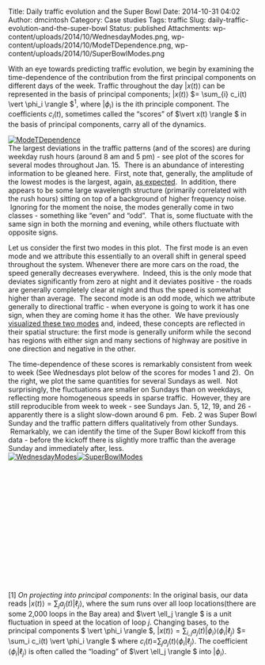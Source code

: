 Title: Daily traffic evolution and the Super Bowl
Date: 2014-10-31 04:02
Author: dmcintosh
Category: Case studies
Tags: traffic
Slug: daily-traffic-evolution-and-the-super-bowl
Status: published
Attachments: wp-content/uploads/2014/10/WednesdayModes.png, wp-content/uploads/2014/10/ModeTDependence.png, wp-content/uploads/2014/10/SuperBowlModes.png

With an eye towards predicting traffic evolution, we begin by examining the time-dependence of the contribution from the first principal components on different days of the week. Traffic throughout the day $\vert x(t) \rangle$ can be represented in the basis of principal components; $\vert x(t) \rangle$ $= \sum_{i} c_i(t) \vert \phi_i \rangle $$^1$, where $\vert \phi_i \rangle$ is the ith principle component. The coefficients $c_i(t)$, sometimes called the “scores” of $\vert x(t) \rangle $ in the basis of principal components, carry all of the dynamics.

[![ModeTDependence]({static}/wp-content/uploads/2014/10/ModeTDependence.png)]({static}/wp-content/uploads/2014/10/ModeTDependence.png)  
The largest deviations in the traffic patterns (and of the scores) are during weekday rush hours (around 8 am and 5 pm) - see plot of the scores for several modes throughout Jan. 15.  There is an abundance of interesting information to be gleaned here.  First, note that, generally, the amplitude of the lowest modes is the largest, again, [as expected](http://efavdb.com/data-reduction-by-pca/).  In addition, there appears to be some large wavelength structure (primarily correlated with the rush hours) sitting on top of a background of higher frequency noise.  Ignoring for the moment the noise, the modes generally come in two classes - something like “even” and “odd”.  That is, some fluctuate with the same sign in both the morning and evening, while others fluctuate with opposite signs.

Let us consider the first two modes in this plot.  The first mode is an even mode and we attribute this essentially to an overall shift in general speed throughout the system. Whenever there are more cars on the road, the speed generally decreases everywhere.  Indeed, this is the only mode that deviates significantly from zero at night and it deviates positive - the roads are generally completely clear at night and thus the speed is somewhat higher than average.  The second mode is an odd mode, which we attribute generally to directional traffic - when everyone is going to work it has one sign, when they are coming home it has the other.  We have previously [visualized these two modes](http://efavdb.com/traffic-patterns-of-the-year-2014-edition/) and, indeed, these concepts are reflected in their spatial structure: the first mode is generally uniform while the second has regions with either sign and many sections of highway are positive in one direction and negative in the other.

The time-dependence of these scores is remarkably consistent from week to week (See Wednesdays plot below of the scores for modes 1 and 2).  On the right, we plot the same quantities for several Sundays as well.  Not surprisingly, the fluctuations are smaller on Sundays than on weekdays, reflecting more homogeneous speeds in sparse traffic.  However, they are still reproducible from week to week - see Sundays Jan. 5, 12, 19, and 26 - apparently there is a slight slow-down around 6 pm.  Feb. 2 was Super Bowl Sunday and the traffic pattern differs qualitatively from other Sundays.  Remarkably, we can identify the time of the Super Bowl kickoff from this data - before the kickoff there is slightly more traffic than the average Sunday and immediately after, less.  
[![WednesdayModes](http://efavdb.com/wp-content/uploads/2014/10/WednesdayModes-300x283.png)]({static}/wp-content/uploads/2014/10/WednesdayModes.png)[![SuperBowlModes](http://efavdb.com/wp-content/uploads/2014/10/SuperBowlModes-300x283.png)]({static}/wp-content/uploads/2014/10/SuperBowlModes.png)

 

 

 

 

 

 

 

 

[1] *On projecting into principal components*: In the original basis, our data reads $\vert x(t) \rangle = \sum_j a_j(t) \vert \ell_j \rangle $, where the sum runs over all loop locations(there are some 2,000 loops in the Bay area) and $\vert \ell_j \rangle $ is a unit fluctuation in speed at the location of loop $j$. Changing bases, to the principal components $ \vert \phi_i \rangle $, $\vert x(t) \rangle = \sum_{i,j} a_j(t) \vert \phi_i \rangle \langle \phi_i \vert \ell_j \rangle$ $= \sum_i c_i(t) \vert \phi_i \rangle $ where $ c_i(t) =$$\sum_j a_j(t) \langle \phi_i \vert \ell_j \rangle$. The coefficient $\langle \phi_i \vert \ell_j \rangle$ is often called the “loading” of $\vert \ell_j \rangle $ into $\vert \phi_i \rangle$.

